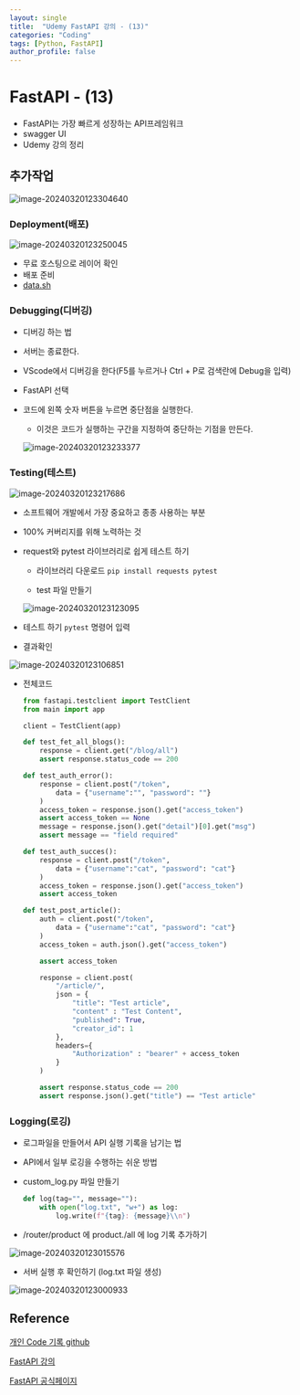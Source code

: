 ```yaml
---
layout: single
title:  "Udemy FastAPI 강의 - (13)"
categories: "Coding"
tags: [Python, FastAPI]
author_profile: false
---
```


# FastAPI - (13)
   - FastAPI는 가장 빠르게 성장하는 API프레임워크
   - swagger UI
   - Udemy 강의 정리

## 추가작업

![image-20240320123304640](/images/2023-01-27-FastAPI_udemy/image-20240320123304640.png)

### Deployment(배포)

   ![image-20240320123250045](/images/2023-01-27-FastAPI_udemy/image-20240320123250045.png)

   - 무료 호스팅으로 레이어 확인
   - 배포 준비
   - [data.sh](http://data.sh)

### Debugging(디버깅)

   - 디버깅 하는 법

   - 서버는 종료한다.

   - VScode에서 디버깅을 한다(F5를 누르거나 Ctrl + P로 검색란에 Debug을 입력)

   - FastAPI 선택

   - 코드에 왼쪽 숫자 버튼을 누르면 중단점을 실행한다.

      - 이것은 코드가 실행하는 구간을 지정하여 중단하는 기점을 만든다.

      ![image-20240320123233377](/images/2023-01-27-FastAPI_udemy/image-20240320123233377.png)

### Testing(테스트)

![image-20240320123217686](/images/2023-01-27-FastAPI_udemy/image-20240320123217686.png)

   - 소프트웨어 개발에서 가장 중요하고 종종 사용하는 부분

   - 100% 커버리지를 위해 노력하는 것

   - request와 pytest 라이브러리로 쉽게 테스트 하기

      - 라이브러리 다운로드
      `pip install requests pytest`

      - test 파일 만들기

      ![image-20240320123123095](/images/2023-01-27-FastAPI_udemy/image-20240320123123095.png)

   - 테스트 하기 `pytest` 명령어 입력

   - 결과확인

   ![image-20240320123106851](/images/2023-01-27-FastAPI_udemy/image-20240320123106851.png)

   - 전체코드

      ```python
      from fastapi.testclient import TestClient
      from main import app
      
      client = TestClient(app)
      
      def test_fet_all_blogs():
          response = client.get("/blog/all")
          assert response.status_code == 200
      
      def test_auth_error():
          response = client.post("/token",
              data = {"username":"", "password": ""}
          )
          access_token = response.json().get("access_token")
          assert access_token == None
          message = response.json().get("detail")[0].get("msg")
          assert message == "field required"
      
      def test_auth_succes():
          response = client.post("/token",
              data = {"username":"cat", "password": "cat"}
          )
          access_token = response.json().get("access_token")
          assert access_token
      
      def test_post_article():
          auth = client.post("/token",
              data = {"username":"cat", "password": "cat"}
          )
          access_token = auth.json().get("access_token")
      
          assert access_token
      
          response = client.post(
              "/article/",
              json = {
                  "title": "Test article",
                  "content" : "Test Content",
                  "published": True,
                  "creator_id": 1
              },
              headers={
                  "Authorization" : "bearer" + access_token
              }
          )
      
          assert response.status_code == 200
          assert response.json().get("title") == "Test article"
      ```

### Logging(로깅)

   - 로그파일을 만들어서 API 실행 기록을 남기는 법

   - API에서 일부 로깅을 수행하는 쉬운 방법

   - custom_log.py 파일 만들기

      ```python
      def log(tag="", message=""):
          with open("log.txt", "w+") as log:
              log.write(f"{tag}: {message}\\n")
      ```

   - /router/product 에 product./all 에 log 기록 추가하기

   ![image-20240320123015576](/images/2023-01-27-FastAPI_udemy/image-20240320123015576.png)

   - 서버 실행 후 확인하기 (log.txt 파일 생성)

   ![image-20240320123000933](/images/2023-01-27-FastAPI_udemy/image-20240320123000933.png)

## Reference
[개인 Code 기록 github](https://github.com/chusonghyeon/FastAPI_Project)

[FastAPI 강의](https://www.udemy.com/course/completefastapi/?couponCode=KEEPLEARNING)

[FastAPI 공식페이지](https://fastapi.tiangolo.com/ko/)